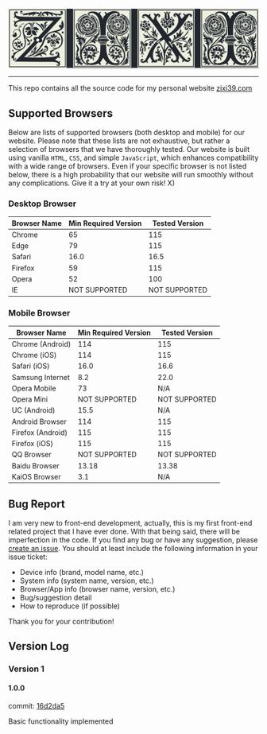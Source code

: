 ![zixi Logo](https://github.com/zixi39/zixi39.github.io/blob/prod_v1/assets/images/md_logo.png)

--------------------------------------------------------------------------------

This repo contains all the source code for my personal website [zixi39.com](https://zixi39.com)<br>


## Supported Browsers
Below are lists of supported browsers (both desktop and mobile) for our website. 
Please note that these lists are not exhaustive, but rather a selection of browsers that we have thoroughly tested.
Our website is built using vanilla `HTML`, `CSS`, and simple `JavaScript`, which enhances compatibility with a wide range of browsers. 
Even if your specific browser is not listed below, there is a high probability that our website will run smoothly without any complications. 
Give it a try at your own risk! X)
### Desktop Browser
| Browser Name | Min Required Version | Tested Version |
|--------------|----------------------|----------------|
| Chrome       | 65                   | 115            |
| Edge         | 79                   | 115            |
| Safari       | 16.0                 | 16.5           |
| Firefox      | 59                   | 115            |
| Opera        | 52                   | 100            |
| IE           | NOT SUPPORTED        | NOT SUPPORTED  |

### Mobile Browser
| Browser Name      | Min Required Version | Tested Version |
|-------------------|----------------------|----------------|
| Chrome (Android)  | 114                  | 115            |
| Chrome (iOS)      | 114                  | 115            |
| Safari (iOS)      | 16.0                 | 16.6           |
| Samsung Internet  | 8.2                  | 22.0           |
| Opera Mobile      | 73                   | N/A            |
| Opera Mini        | NOT SUPPORTED        | NOT SUPPORTED  |
| UC (Android)      | 15.5                 | N/A            |
| Android Browser   | 114                  | 115            |
| Firefox (Android) | 115                  | 115            |
| Firefox (iOS)     | 115                  | 115            |
| QQ Browser        | NOT SUPPORTED        | NOT SUPPORTED  |
| Baidu Browser     | 13.18                | 13.38          |
| KaiOS Browser     | 3.1                  | N/A            |

## Bug Report
I am very new to front-end development, actually, this is my first front-end related project that I have ever done.
With that being said, there will be imperfection in the code.
If you find any bug or have any suggestion, please [create an issue](https://github.com/zixi39/zixi39.github.io/issues/new/choose).
You should at least include the following information in your issue ticket:
* Device info (brand, model name, etc.)
* System info (system name, version, etc.)
* Browser/App info (browser name, version, etc.)
* Bug/suggestion detail
* How to reproduce (if possible)

Thank you for your contribution!

## Version Log
### Version 1
#### 1.0.0
commit: [16d2da5](https://github.com/zixi39/zixi39.github.io/commit/16d2da5989cac34e8b5b4cf0b32a37dec95b0b07)

Basic functionality implemented